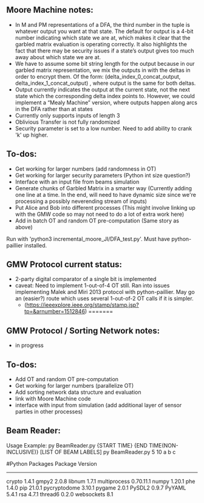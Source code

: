 ## Moore Machine notes:
- In M and PM representations of a DFA, the third number in the tuple is whatever output you want at that state. The default for output is a 4-bit number indicating which state we are at, which makes it clear that the garbled matrix evaluation is operating correctly. It also highlights the fact that there may be security issues if a state’s output gives too much away about which state we are at.
- We have to assume some bit string length for the output because in our garbled matrix representation, we mix the outputs in with the deltas in order to encrypt them. Of the form: (delta_index_0_concat_output, delta_index_1_concat_output) , where output is the same for both deltas. 
- Output currently indicates the output at the current state, not the next state which the corresponding delta index points to. However, we could implement a “Mealy Machine” version, where outputs happen along arcs in the DFA rather than at states
- Currently only supports inputs of length 3
- Oblivious Transfer is not fully randomized
- Security parameter is set to a low number. Need to add ability to crank 'k' up higher.

## To-dos:
- Get working for larger numbers (add randomness in OT)
- Get working for larger security parameters (Python int size question?)
- Interface with an input file from beams simulation
- Generate chunks of Garbled Matrix in a smarter way (Currently adding one line at a time. In the end, will need to have dynamic size since we're processing a possibly neverending stream of inputs)
- Put Alice and Bob into different processes (This might involve linking up with the GMW code so may not need to do a lot of extra work here)
- Add in batch OT and random OT pre-computation (Same story as above)

Run with 'python3 incremental_moore_JI/DFA_test.py'. Must have python-paillier installed.

## GMW Protocol current status:
- 2-party digital comparator of a single bit is implemented
- caveat: Need to implement 1-out-of-4 OT still. Ran into issues implementing Malek and Miri 2013 protocol with python-paillier. May go an (easier?) route which uses several 1-out-of-2 OT calls if it is simpler.
  - (https://ieeexplore.ieee.org/stamp/stamp.jsp?tp=&arnumber=1512846)
=======
## GMW Protocol / Sorting Network notes:
- in progress

## To-dos:
- Add OT and random OT pre-computation
- Get working for larger numbers (parallelize OT)
- Add sorting network data structure and evaluation
- link with Moore Machine code
- interface with input from simulation (add additional layer of sensor parties in other processes)

## Beam Reader:
Usage Example: 
py BeamReader.py {START TIME} {END TIME(NON-INCLUSIVE)} [LIST OF BEAM LABELS]
py BeamReader.py 5 10 a b c

#Python Packages
Package      Version
------------ ---------
crypto       1.4.1
gmpy2        2.0.8
libnum       1.7.1
multiprocess 0.70.11.1
numpy        1.20.1
phe          1.4.0
pip          21.0.1
pycryptodome 3.10.1
pygame       2.0.1
PySDL2       0.9.7
PyYAML       5.4.1
rsa          4.7.1
thread6      0.2.0
websockets   8.1
